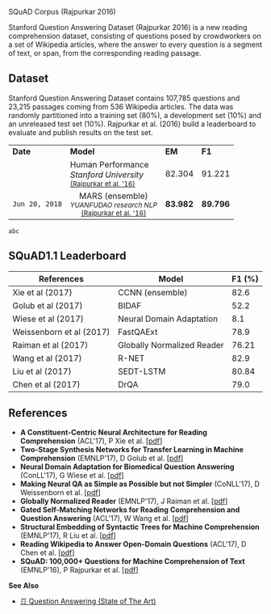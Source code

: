 SQuAD Corpus (Rajpurkar 2016)

Stanford Question Answering Dataset (Rajpurkar 2016) is a new reading comprehension dataset, consisting of questions posed by crowdworkers on a set of Wikipedia articles, where the answer to every question is a segment of text, or span, from the corresponding reading passage.

## Dataset

Stanford Question Answering Dataset contains 107,785 questions and 23,215 passages coming from 536 Wikipedia articles. The data was randomly partitioned into a training set (80%), a development set (10%) and an unreleased test set (10%). Rajpurkar et al. (2016) build a leaderboard to evaluate and publish results on the test set. 

<table>
<tr>
<td><b>Date</b></td>
<td><b>Model</b></td>
<td><b>EM</b></td>
<td><b>F1</b></td>
</tr>
<tr>
<td>
</td>
<td>
Human Performance<br/>
<i>Stanford University</i><br/>
<small><a href="http://arxiv.org/abs/1606.05250">(Rajpurkar et al. '16)</a></small>
</td>
<td>82.304</td>
<td>91.221</td>
</tr>
<tr>
<td>
<code>Jun 20, 2018</code>
</td>
<td style="text-align: center;">
<center>
MARS (ensemble)<br/>
<small><i>YUANFUDAO research NLP</i></small><br/>
<small><a href="http://arxiv.org/abs/1606.05250">(Rajpurkar et al. '16)</a></small>
</center>
</td>
<td><b>83.982</b></td>
<td><b>89.796</b></td>
</tr>
</table>

`abc`

## SQuAD1.1 Leaderboard

| References               | Model                      | F1 (%) |
|--------------------------|----------------------------|--------|
| Xie et al (2017)         | CCNN (ensemble)            | 82.6   |
| Golub et al (2017)       | BIDAF                      | 52.2   |
| Wiese et al (2017)       | Neural Domain Adaptation   | 8.1    |
| Weissenborn et al (2017) | FastQAExt                  | 78.9   |
| Raiman et al (2017)      | Globally Normalized Reader | 76.21  |
| Wang et al (2017)        | R-NET                      | 82.9   |
| Liu et al (2017)         | SEDT-LSTM                  | 80.84  |
| Chen et al (2017)        | DrQA                       | 79.0   |


## References 

* **A Constituent-Centric Neural Architecture for Reading Comprehension** (ACL'17), P Xie et al. [[pdf](https://pdfs.semanticscholar.org/6044/3b601f50e8934319dff7803ca81a275499c0.pdf?_ga=2.255339464.1368387525.1513004549-1361082864.1510655493)]
* **Two-Stage Synthesis Networks for Transfer Learning in Machine Comprehension** (EMNLP'17), D Golub et al. [[pdf](https://pdfs.semanticscholar.org/598d/8d69ba0cba5831f54f1af7066f18dc3af760.pdf?_ga=2.255339464.1368387525.1513004549-1361082864.1510655493)]
* **Neural Domain Adaptation for Biomedical Question Answering** (ConLL'17), G Wiese et al. [[pdf](https://pdfs.semanticscholar.org/4c16/a6fd7b4aad8c1331e4753b30701fdf6d12f4.pdf?_ga=2.221769304.1368387525.1513004549-1361082864.1510655493)]
* **Making Neural QA as Simple as Possible but not Simpler** (CoNLL'17), D Weissenborn et al. [[pdf](https://pdfs.semanticscholar.org/e460/0ece1f09236d082eca4537ee9c1efe687f6c.pdf?_ga=2.254747208.1368387525.1513004549-1361082864.1510655493)]
* **Globally Normalized Reader** (EMNLP'17), J Raiman et al. [[pdf](https://pdfs.semanticscholar.org/6c8d/50492748f50681b19ce1c6652f4f3efda289.pdf?_ga=2.53765096.1368387525.1513004549-1361082864.1510655493)]
* **Gated Self-Matching Networks for Reading Comprehension and Question Answering** (ACL'17), W Wang et al. [[pdf](https://pdfs.semanticscholar.org/b798/cfd967e1a9ca5e7bc995d33a907bf65d1c7f.pdf?_ga=2.217858902.1368387525.1513004549-1361082864.1510655493)]
* **Structural Embedding of Syntactic Trees for Machine Comprehension** (EMNLP'17), R Liu et al. [[pdf](https://pdfs.semanticscholar.org/583d/56e59f722873fb3729f890761dd870bb3b11.pdf?_ga=2.213380692.1368387525.1513004549-1361082864.1510655493)]
* **Reading Wikipedia to Answer Open-Domain Questions** (ACL'17), D Chen et al. [[pdf](https://pdfs.semanticscholar.org/d83a/682015e6f47e26ff216d47520d5e54edbfd9.pdf?_ga=2.216819542.1368387525.1513004549-1361082864.1510655493)]
* **SQuAD: 100,000+ Questions for Machine Comprehension of Text** (EMNLP'16), P Rajpurkar et al. [[pdf](https://arxiv.org/pdf/1606.05250.pdf)]

**See Also**

* [☶ Question Answering (State of The Art)](https://github.com/magizbox/underthesea/wiki/English-NLP-SOTA#question-answering)